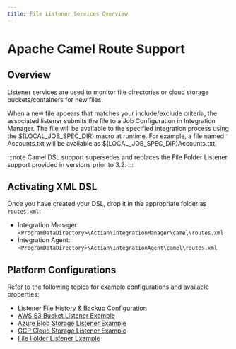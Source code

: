 ```yaml
---
title: File Listener Services Overview
---
```


# Apache Camel Route Support

## Overview

Listener services are used to monitor file directories or cloud storage buckets/containers for new files.

When a new file appears that matches your include/exclude criteria, the associated listener submits the file to a Job Configuration in Integration Manager. The file will be available to the specified integration process using the $(LOCAL_JOB_SPEC_DIR) macro at runtime. For example, a file named Accounts.txt will be available as $(LOCAL_JOB_SPEC_DIR)Accounts.txt.

:::note
Camel DSL support supersedes and replaces the File Folder Listener support provided in versions prior to 3.2.
:::

## Activating XML DSL

Once you have created your DSL, drop it in the appropriate folder as `routes.xml`:

* Integration Manager: `<ProgramDataDirectory>\Actian\IntegrationManager\camel\routes.xml`
* Integration Agent: `<ProgramDataDirectory>\Actian\IntegrationAgent\camel\routes.xml`

## Platform Configurations

Refer to the following topics for example configurations and available properties:

* [Listener File History & Backup Configuration](./camel-history-management)
* [AWS S3 Bucket Listener Example](./camel-route-aws)
* [Azure Blob Storage Listener Example](./camel-route-azure)
* [GCP Cloud Storage Listener Example](./camel-route-google)
* [File Folder Listener Example](./camel-route-local.md)